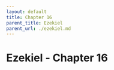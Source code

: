 ```yaml
---
layout: default
title: Chapter 16
parent_title: Ezekiel
parent_url: ./ezekiel.md
---
```


# Ezekiel - Chapter 16
